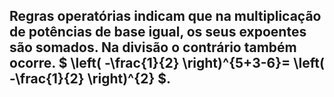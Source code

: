 ## Regras operatórias indicam que na multiplicação de potências de base igual, os seus expoentes são somados. Na divisão o contrário também ocorre. $ \left( -\frac{1}{2} \right)^{5+3-6}= \left( -\frac{1}{2} \right)^{2} $. 
